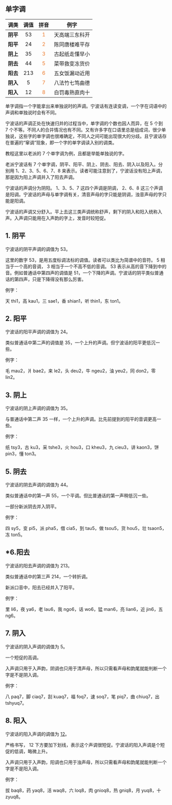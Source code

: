 ## 单字调

|   调类   | 调值  |              拼音              |      例字      |
| :------: | :---: | :----------------------------: | :------------: |
| **阴平** |  53   | <font color="#ED7D31">1</font> | 天高端三东科开 |
| **阳平** |  24   | <font color="#ED7D31">2</font> | 陈同唐楼难平存 |
| **阴上** |  35   | <font color="#ED7D31">3</font> | 古起纸走懂早小 |
| **阴去** |  44   | <font color="#ED7D31">5</font> | 菜带救变冻货价 |
| **阳去** |  213  | <font color="#ED7D31">6</font> | 五女饭漏动近用 |
| **阴入** |   5   | <font color="#ED7D31">7</font> | 八法竹七笃曲德 |
| **阳入** |  12   | <font color="#ED7D31">8</font> | 白罚毒熟直肉十 |

单字调指一个字能拿出来单独说时的声调。宁波话有连读变调，一个字在词语中的声调和单独说时会有不同。

宁波话的声调正处在快速归并的过程当中，单字调的个数也因人而异，在 5 个到 7 个不等。不同人的合并情况也有不同。又有许多字在口语里总是组成词，很少单独说，这些字的单字调也很难确定，不同人之间可能出现很大的分歧。且宁波话存在普遍的“窜调”现象，即一个字的单字调读入别的调类。

教程这里以老派的 7 个单字调为例，且都是举能单独说的字。

老派宁波话有 7 个单字调，阴平、阳平、阴上、阴去、阳去、阴入以及阳入。分别用 1、2、3、5、6、7、8 来表示。读者可能注意到了，宁波话没有阳上声调，那是因为阳上声调并入了阳去声调。

宁波话的声调分为阴阳。 1、3、5、7 这四个声调是阴调， 2、6、8 这三个声调是阳调。宁波话的声母与单字调有关，清音声母的字只能是阴调，浊音声母的字只能是阳调。

宁波话的声调又分舒入。平上去这三类声调统称舒声，剩下的阴入和阳入统称入声。入声调只能用在入声韵的字上，发音时较短促。

## 1. 阴平

宁波话的阴平声调的调值为 53。

这里的数字 53，是用五度标调法标的调值。读者可以类比为简谱中的音符。 5 相当于一个高的音调， 3 相当于一个不高不低的音调。 53 表示从高的音下降到中的音。例如普通话中第四声的调值是 51，一个下降的声调。宁波话的阴平类似普通话的第四声，只是下降得没有那么厉害。

例字：

天 thi1，高 kau1，三 sae1，香 shian1，听 thin1，东 ton1。

## 2. 阳平

宁波话的阳平声调的调值为 24。

类似普通话中第二声的调值是 35，一个上升的声调。但宁波话的阳平更低沉一些。

例字：

毛 mau2，爿 bae2，来 le2，头 deu2，牛 ngeu2，油 yeu2，同 don2，零 lin2。

## 3. 阴上

宁波话的阴上声调的调值为 35。

与普通话中第二声 35 一样，一个上升的声调。比先前提到的阳平的音调更高一些。

例字：

纸 tsy3，古 ku3，采 tshe3，火 hou3，口 kheu3，九 cieu3，讲 kaon3，饼 pin3，懂 ton3。

## 5. 阴去

宁波话的阴去声调的调值为 44。

类似普通话中的第一声 55，一个平调。但比普通话的第一声稍低沉一些。

一部分新派阴去并入阴平。

例字：

四 sy5，变 pi5，派 pha5，借 cia5，到 tau5，做 tsou5，货 hou5，壮 tsaon5，冻 ton5。

## \*6.阳去

宁波话的阳去声调的调值为 213。

类似普通话中的第三声 214，一个转折调。

新派口音中，阳去已经并入了阳平。

例字：

里 li6，夜 ya6，老 lau6，我 ngo6，话 wo6，猛 man6，亮 lian6，近 jin6，五 ng6。

## 7. 阴入

宁波话的阴入声调的调值为 5。

一个短促的高调。

入声调只用于入声韵，阴调也只用于清声母，所以只需看声母和韵尾就能判断一个字是不是阴入调。

例字：

八 paq7，脚 ciaq7，刮 kuaq7，福 foq7，速 soq7，笔 piq7，曲 chiuq7，出 tshyuq7。

## 8. 阳入

宁波话的阳入声调的调值为 <u>12</u>。

严格书写， 12 下方要加下划线，表示这个声调很短促。宁波话的阳入声调是个短促的低调，略微上升。

入声调只用于入声韵，阳调也只用于浊声母，所以只需看声母和韵尾就能判断一个字是不是阳入调。

例字：

拔 baq8，药 yaq8，活 waq8，六 loq8，肉 gnioq8，热 gniq8，月 yuq8，十 zyuq8。